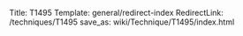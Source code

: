 Title: T1495
Template: general/redirect-index
RedirectLink: /techniques/T1495
save_as: wiki/Technique/T1495/index.html